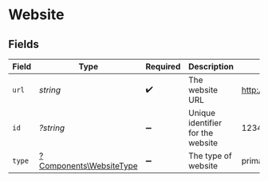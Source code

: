 # Website


## Fields

| Field                                                             | Type                                                              | Required                                                          | Description                                                       | Example                                                           |
| ----------------------------------------------------------------- | ----------------------------------------------------------------- | ----------------------------------------------------------------- | ----------------------------------------------------------------- | ----------------------------------------------------------------- |
| `url`                                                             | *string*                                                          | :heavy_check_mark:                                                | The website URL                                                   | http://example.com                                                |
| `id`                                                              | *?string*                                                         | :heavy_minus_sign:                                                | Unique identifier for the website                                 | 12345                                                             |
| `type`                                                            | [?Components\WebsiteType](../../Models/Components/WebsiteType.md) | :heavy_minus_sign:                                                | The type of website                                               | primary                                                           |